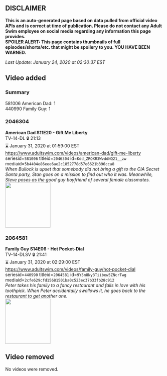 ## DISCLAIMER
**This is an auto-generated page based on data pulled from official video APIs and is correct at time of publication. Please do not contact any Adult Swim employee on social media regarding any information this page provides.**  
**SPOILER ALERT: This page contains thumbnails of full episodes/shorts/etc. that might be spoilery to you. YOU HAVE BEEN WARNED.**  

_Last Update: January 24, 2020 at 02:30:37 EST_
## Video added
### Summary
581006 American Dad: 1  
440990 Family Guy: 1  
### 2046304
**American Dad S11E20 - Gift Me Liberty**  
TV-14-DL 🔒 21:13  
⌛ January 31, 2020 at 01:59:00 EST  
https://www.adultswim.com/videos/american-dad/gift-me-liberty  
seriesid=`581006` titleid=`2046304` id=`Kdd_ZRQXR3WvddNQ21__zw` mediaid=`5b4404e86eee6ae2c1852778d57e6621b396cca8`  
_When Bullock is upset that somebody did not bring a gift to the CIA Secret Santa party, Stan goes on a mission to find out who it was. Meanwhile, Steve poses as the good guy boyfriend of several female classmates._  
<a href="https://i.cdn.turner.com/adultswim/big/image-upload/thumbnails/thumb-2_image-15200193496497.jpg"><img src="https://i.cdn.turner.com/adultswim/big/image-upload/thumbnails/thumb-2_image-15200193496497.jpg" height="144px" /></a>
### 2064581
**Family Guy S14E06 - Hot Pocket-Dial**  
TV-14-DLSV 🔒 21:41  
⌛ January 31, 2020 at 02:29:00 EST  
https://www.adultswim.com/videos/family-guy/hot-pocket-dial  
seriesid=`440990` titleid=`2064581` id=`9Y5n8Ny3Tiibew5ZNcrTwg` mediaid=`2cfe629cfd15681501ba0c523ec37b33fb28c912`  
_Peter takes his family to a fancy restaurant and falls in love with his toothpick. When Peter accidentally swallows it, he goes back to the restaurant to get another one._  
<a href="https://i.cdn.turner.com/adultswim/big/video/hot-pocket-dial/familyguy_1306_air_cid-2XXC8.jpg"><img src="https://i.cdn.turner.com/adultswim/big/video/hot-pocket-dial/familyguy_1306_air_cid-2XXC8.jpg" height="144px" /></a>
## Video removed
No videos were removed.  
